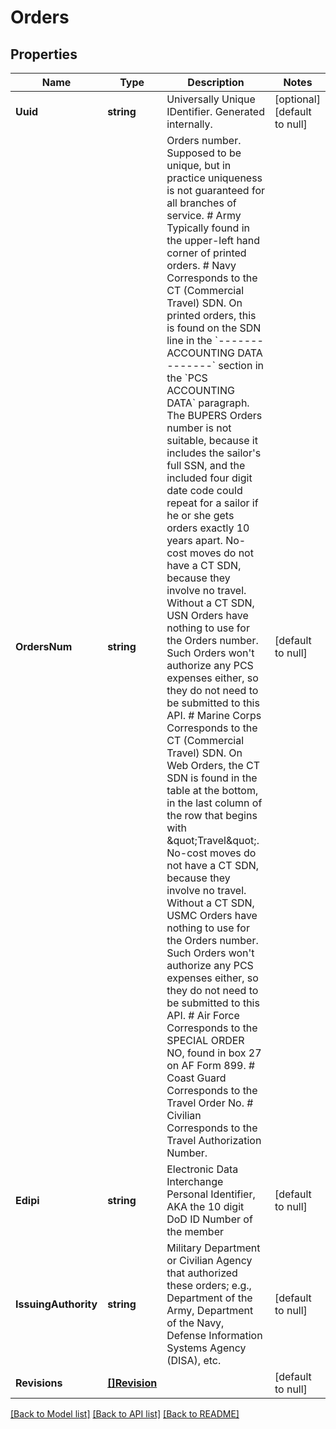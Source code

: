# Orders

## Properties
Name | Type | Description | Notes
------------ | ------------- | ------------- | -------------
**Uuid** | **string** | Universally Unique IDentifier. Generated internally. | [optional] [default to null]
**OrdersNum** | **string** | Orders number. Supposed to be unique, but in practice uniqueness is not guaranteed for all branches of service.  # Army Typically found in the upper-left hand corner of printed orders.  # Navy Corresponds to the CT (Commercial Travel) SDN. On printed orders, this is found on the SDN line in the &#x60;------- ACCOUNTING DATA -------&#x60; section in the &#x60;PCS ACCOUNTING DATA&#x60; paragraph.  The BUPERS Orders number is not suitable, because it includes the sailor&#39;s full SSN, and the included four digit date code could repeat for a sailor if he or she gets orders exactly 10 years apart.  No-cost moves do not have a CT SDN, because they involve no travel. Without a CT SDN, USN Orders have nothing to use for the Orders number. Such Orders won&#39;t authorize any PCS expenses either, so they do not need to be submitted to this API.  # Marine Corps Corresponds to the CT (Commercial Travel) SDN. On Web Orders, the CT SDN is found in the table at the bottom, in the last column of the row that begins with \&quot;Travel\&quot;.  No-cost moves do not have a CT SDN, because they involve no travel. Without a CT SDN, USMC Orders have nothing to use for the Orders number. Such Orders won&#39;t authorize any PCS expenses either, so they do not need to be submitted to this API.  # Air Force Corresponds to the SPECIAL ORDER NO, found in box 27 on AF Form 899.  # Coast Guard Corresponds to the Travel Order No.  # Civilian Corresponds to the Travel Authorization Number.  | [default to null]
**Edipi** | **string** | Electronic Data Interchange Personal Identifier, AKA the 10 digit DoD ID Number of the member | [default to null]
**IssuingAuthority** | **string** | Military Department or Civilian Agency that authorized these orders; e.g., Department of the Army, Department of the Navy, Defense Information Systems Agency (DISA), etc. | [default to null]
**Revisions** | [**[]Revision**](Revision.md) |  | [default to null]

[[Back to Model list]](../README.md#documentation-for-models) [[Back to API list]](../README.md#documentation-for-api-endpoints) [[Back to README]](../README.md)


